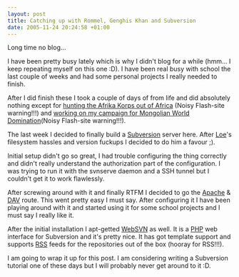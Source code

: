 ```yaml
--- 
layout: post
title: Catching up with Rommel, Genghis Khan and Subversion
date: 2005-11-24 20:24:58 +01:00
---
```

Long time no blog...

I have been pretty busy lately which is why I didn't blog for a while (hmm... I keep repeating myself on this one :D). I have been real busy with school the last couple of weeks and had some personal projects I really needed to finish.

After I did finish these I took a couple of days of from life and did absolutely nothing except for [hunting the Afrika Korps out of Africa](http://www.callofduty.com/cod2/) (Noisy Flash-site warning!!!) and [working on my campaign for Mongolian World Domination](http://2kgames.com/civ4/home.htm)(Noisy Flash-site warning!!!).

The last week I decided to finally build a [Subversion](http://subversion.tigris.org/) server here. After [Loe](http://lgespee.blogspot.com)'s filesystem hassles and version fuckups I decided to do him a favour ;).

Initial setup didn't go so great, I had trouble configuring the thing correctly and didn't really understand the authorization part of the configuration. I was trying to run it with the svnserve daemon and a SSH tunnel but I couldn't get it to work flawlessly.

After screwing around with it and finally RTFM I decided to go the [Apache](http://www.apache.org) &amp; [DAV](http://www.webdav.org/) route. This went pretty easy I must say. After configuring it I have been playing around with it and started using it for some school projects and I must say I really like it.

After the initial installation I apt-getted [WebSVN](http://websvn.tigris.org/) as well. It is a [PHP](http://www.php.net) web interface for Subversion and it's pretty nice. It has got template support and supports [RSS](http://www.scripting.com/) feeds for the repositories out of the box (hooray for RSS!!!).

I am going to wrap it up for this post. I am considering writing a Subversion tutorial one of these days but I will probably never get around to it :D.
